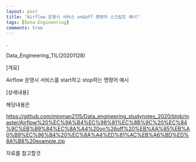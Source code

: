 ```yaml
---
layout: post
title: "Airflow 운영시 서비스 on&off 명령어 스크립트 예시"
tags: [Data Engineering]
comments: true
---
```


.

Data_Engineering_TIL(20201128)

[개요]

Airflow 운영시 서비스를 start하고 stop하는 명령어 예시

[상세내용]

해당내용은 

https://github.com/minman2115/Data_engineering_studynotes_2020/blob/master/Airflow%20%EC%9A%B4%EC%98%81%EC%8B%9C%20%EC%84%9C%EB%B9%84%EC%8A%A4%20on%26off%20%EB%AA%85%EB%A0%B9%EC%96%B4%20%EC%8A%A4%ED%81%AC%EB%A6%BD%ED%8A%B8%20example.zip
    
자료를 참고할것
